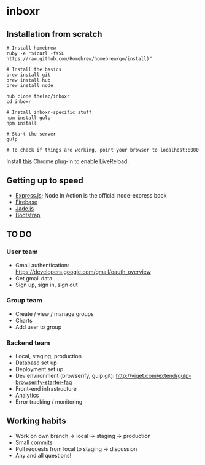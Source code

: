 inboxr
======

## Installation from scratch
```
# Install homebrew
ruby -e "$(curl -fsSL https://raw.github.com/Homebrew/homebrew/go/install)"

# Install the basics
brew install git
brew install hub
brew install node

hub clone thelac/inboxr
cd inboxr

# Install inboxr-specific stuff
npm install gulp
npm install

# Start the server
gulp

# To check if things are working, point your browser to localhost:8000
```

Install [this](https://chrome.google.com/webstore/detail/livereload/jnihajbhpnppcggbcgedagnkighmdlei?hl=en) Chrome plug-in to enable LiveReload.

## Getting up to speed
- [Express.js](http://expressjs.com/guide.html); Node in Action is the official node-express book
- [Firebase](https://www.firebase.com/docs/)
- [Jade.js](http://jade-lang.com/reference)
- [Bootstrap](http://www.sitepoint.com/twitter-bootstrap-tutorial-handling-complex-designs/)

## TO DO

### User team
- Gmail authentication: https://developers.google.com/gmail/oauth_overview
- Get gmail data
- Sign up, sign in, sign out

### Group team
- Create / view / manage groups
- Charts
- Add user to group

### Backend team
- Local, staging, production
- Database set up
- Deployment set up
- Dev environment (browserify, gulp git): http://viget.com/extend/gulp-browserify-starter-faq
- Front-end infrastructure
- Analytics
- Error tracking / monitoring

## Working habits
- Work on own branch -> local -> staging -> production
- Small commits
- Pull requests from local to staging -> discussion
- Any and all questions!